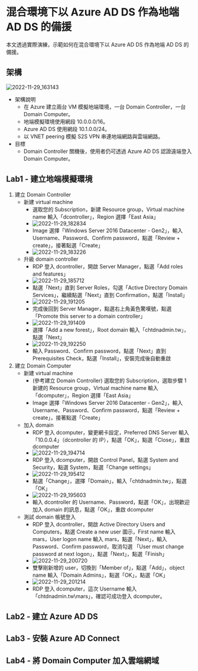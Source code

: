 # 混合環境下以 Azure AD DS 作為地端 AD DS 的備援
本文透過實際演練，示範如何在混合環境下以 Azure AD DS 作為地端 AD DS 的備援。
## 架構
![2022-11-29_163143](https://user-images.githubusercontent.com/42570850/204478613-cc53a4e8-d03a-40f5-9672-8dffe27290c9.jpg)

* 架構說明
	* 在 Azure 建立兩台 VM 模擬地端環境，一台 Domain Controller，一台 Domain Computer。
	* 地端模擬環境使用網段 10.0.0.0/16。
	* Azure AD DS 使用網段 10.1.0.0/24。
	* 以 VNET peering 模擬 S2S VPN 串連地端網路與雲端網路。
* 目標
  * Domain Controller 關機後，使用者仍可透過 Azure AD DS 認證遠端登入 Domain Computer。
## Lab1 - 建立地端模擬環境
1. 建立 Domain Controller
	* 新建 virtual machine
		* 選取您的 Subscription，新建 Resource group，Virtual machine name 輸入「dcontroller」，Region 選擇「East Asia」
		* ![2022-11-29_182834](https://user-images.githubusercontent.com/42570850/204505318-5f3f0834-19a4-40fd-94a5-8728ebd17672.png)
		* Image 選擇「Windows Server 2016 Datacenter - Gen2」，輸入 Username、Password、Confirm password，點選「Review + create」，接著點選「Create」
		* ![2022-11-29_183226](https://user-images.githubusercontent.com/42570850/204506737-eea10eb5-e399-4ba2-8c8e-f74fb35307a3.png)
	* 升級 domain controller
		* RDP 登入 dcontroller，開啟 Server Manager，點選「Add roles and features」
		* ![2022-11-29_185712](https://user-images.githubusercontent.com/42570850/204511776-45cc692b-1219-4ce2-a8f4-d871940070d0.png)
		* 點選「Next」直到 Server Roles，勾選「Active Directory Domain Services」，繼續點選「Next」直到 Confirmation，點選「Install」
		* ![2022-11-29_191205](https://user-images.githubusercontent.com/42570850/204514663-8e389ec9-126b-4fd4-890a-f1d1bba42f17.png)
		* 完成後回到 Server Manager，點選右上角黃色驚嘆號，點選「Promote this server to a domain controller」
		* ![2022-11-29_191409](https://user-images.githubusercontent.com/42570850/204516204-2c7d07d0-d5e3-4419-b1ee-72087b4f81b4.png)
		* 選擇「Add a new forest」，Root domain 輸入「chtdnadmin.tw」，點選「Next」
		* ![2022-11-29_192250](https://user-images.githubusercontent.com/42570850/204516975-9d619634-7523-403d-961e-6a9b7c8aa8f0.png)
		* 輸入 Password、Confirm password，點選「Next」直到 Prerequisites Check，點選「Install」，安裝完成後自動重啟
2. 建立 Domain Computer
	* 新建 virtual machine
		* (參考建立 Domain Controller) 選取您的 Subscription，選取步驟 1 新建的 Resource group，Virtual machine name 輸入「dcomputer」，Region 選擇「East Asia」
		* Image 選擇「Windows Server 2016 Datacenter - Gen2」，輸入 Username、Password、Confirm password，點選「Review + create」，接著點選「Create」
	* 加入 domain
		* RDP 登入 dcomputer，變更網卡設定，Preferred DNS Server 輸入「10.0.0.4」（dcontroller 的 IP），點選「OK」，點選「Close」，重啟 dcomputer
		* ![2022-11-29_194714](https://user-images.githubusercontent.com/42570850/204521652-9a273931-d7cd-4bf8-a669-820c7fcfc468.png)
		* RDP 登入 dcomputer，開啟 Control Panel，點選 System and Security，點選 System，點選「Change settings」
		* ![2022-11-29_195412](https://user-images.githubusercontent.com/42570850/204522497-f4004d81-8e91-45f1-b683-027892e9023a.png)
		* 點選「Change」，選擇「Domain」，輸入「chtdnadmin.tw」，點選「OK」
		* ![2022-11-29_195603](https://user-images.githubusercontent.com/42570850/204523229-3e4147a4-9622-49fc-8ba4-bea1adba71f9.png)
		* 輸入 dcontroller 的 Username、Password，點選「OK」，出現歡迎加入 domain 的訊息，點選「OK」，重啟 dcomputer
	* 測試 domain 帳號登入
		* RDP 登入 dcontroller，開啟 Active Directory Users and Computers，點選 Create a new user 圖示，First name 輸入 mars，User logon name 輸入 mars，點選「Next」，輸入 Password、Confirm password，取消勾選 「User must change password at next logon」，點選「Next」，點選「Finish」
		* ![2022-11-29_200720](https://user-images.githubusercontent.com/42570850/204525585-10671852-3e10-42d3-a308-d723933991ee.png)
		* 雙擊剛新增的 user，切換到「Member of」，點選「Add」，object name 輸入「Domain Admins」，點選「OK」，點選「OK」
		* ![2022-11-29_201214](https://user-images.githubusercontent.com/42570850/204526505-5f53f809-79a6-470b-96d3-a31f0f1dcaca.png)
		* RDP 登入 dcomputer，這次 Username 輸入「chtdnadmin.tw\mars」，確認可成功登入 dcomputer。
## Lab2 - 建立 Azure AD DS
## Lab3 - 安裝 Azure AD Connect
## Lab4 - 將 Domain Computer 加入雲端網域
